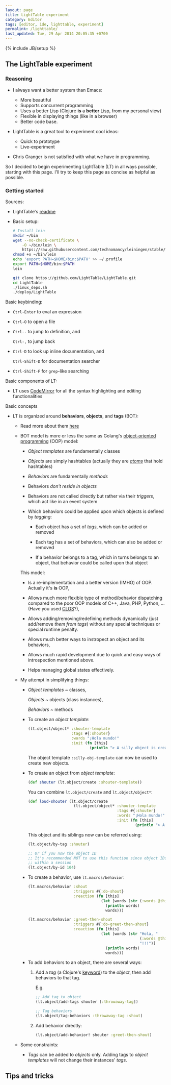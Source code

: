 ```yaml
---
layout: page
title: LightTable experiment
category: Editor
tags: [editor, ide, lighttable, experiment]
permalink: /lighttable/
last_updated: Tue, 29 Apr 2014 20:05:35 +0700
---
```

{% include JB/setup %}

## The LightTable experiment ##

### Reasoning ###

* I always want a better system than Emacs:
  - More beautiful
  - Supports concurrent programming
  - Uses a better Lisp (Clojure **is** a **better** Lisp, from my personal
    view)
  - Flexible in displaying things (like in a browser)
  - Better code base.

* LightTable is a great tool to experiment cool ideas:
  - Quick to prototype
  - Live-experiment

* Chris Granger is not satisfied with what we have in programming.

So I decided to begin experimenting LightTable (LT) in all ways possible,
starting with this page.  I'll try to keep this page as concise as helpful as
possible.

### Getting started ###

Sources:

* LightTable's
  [readme](https://github.com/LightTable/LightTable/blob/master/README.md)

* Basic setup:

  ```sh
  # Install lein
  mkdir ~/bin
  wget --no-check-certificate \
      -O ~/bin/lein \
      https://raw.githubusercontent.com/technomancy/leiningen/stable/bin/lein
  chmod +x ~/bin/lein
  echo 'export PATH=$HOME/bin:$PATH' >> ~/.profile
  export PATH=$HOME/bin:$PATH
  lein

  git clone https://github.com/LightTable/LightTable.git
  cd LightTable
  ./linux_deps.sh
  ./deploy/LightTable
  ```

Basic keybinding:

* `Ctrl-Enter` to eval an expression

* `Ctrl-O` to open a file

* `Ctrl-.` to jump to definition, and

  `Ctrl-,` to jump back

* `Ctrl-D` to look up inline documentation, and

  `Ctrl-Shift-D` for documentation searcher

* `Ctrl-Shift-F` for `grep`-like searching

Basic components of LT:

* LT uses [CodeMirror](http://codemirror.net/) for all the syntax highlighting
  and editing functionalities

Basic concepts

* LT is organized around **behaviors**, **objects**, and **tags** (BOT):

  - Read more about them
    [here](http://www.chris-granger.com/2013/01/24/the-ide-as-data/)

  - BOT model is more or less the same as Golang's
    [object-oriented programming](http://en.wikipedia.org/wiki/Object-oriented_programming)
    (OOP) model:

    * *Object templates* are fundamentally classes

    * *Objects* are simply hashtables (actually they are
      [*atoms*](http://clojure.org/atoms) that hold hashtables)

    * *Behaviors* are fundamentally *methods*

    * Behaviors *don't reside in objects*

    * Behaviors are not called directly but rather via their *triggers*, which
      act like in an event system

    * Which behaviors could be applied upon which objects is defined by
      *tagging*:

      - Each object has a set of *tags*, which can be added or removed

      - Each tag has a set of behaviors, which can also be added or removed

      - If a behavior belongs to a tag, which in turns belongs to an object,
        that behavior could be called upon that object

    This model:

    * Is a re-implementation and a better version (IMHO) of OOP.  Actually
      it's **is** OOP,

    * Allows much more flexible type of method/behavior dispatching compared
      to the poor OOP models of C++, Java, PHP, Python, ...  (Have you used
      [CLOS](http://en.wikipedia.org/wiki/Common_Lisp_Object_System)?),

    * Allows adding/removing/redefining methods dynamically (just add/remove
      *them from tags*) without any special techniques or special runtime
      penalty.

    * Allows much better ways to instropect an object and its behaviors,

    * Allows much rapid development due to quick and easy ways of
      introspection mentioned above.

    * Helps managing global states effectively.

  - My attempt in simplifying things:

    * *Object templates* ~ classes,

      *Objects* ~ objects (class instances),

      *Behaviors* ~ methods

    * To create an *object template*:

      ```clojure
      (lt.object/object* :shouter-template
                         :tags #{:shouter}
                         :words "¡Hola mundo!"
                         :init (fn [this]
                                 (println "> A silly object is created")))
      ```

      The object template `:silly-obj-template` can now be used to create new
      objects.

    * To create an object from *object template*:

      ```clojure
      (def shouter (lt.object/create :shouter-template))
      ```

      You can combine `lt.object/create` and `lt.object/object*`:

      ```clojure
      (def loud-shouter (lt.object/create
                          (lt.object/object* :shouter-template
                                             :tags #{:shouter}
                                             :words "¡Hola mundo!"
                                             :init (fn [this]
                                                     (println "> A silly object is created")))))
      ```

      This object and its siblings now can be referred using:

      ```clojure
      (lt.object/by-tag :shouter)

      ;; Or if you now the object ID
      ;; It's recommended NOT to use this function since object IDs are valid
      ;; within a session
      (lt.object/by-id 104)
      ```

    * To create a behavior, use `lt.macros/behavior`:

      ```clojure
      (lt.macros/behavior :shout
                          :triggers #{:do-shout}
                          :reaction (fn [this]
                                      (let [words (str (:words @this) "!!!")]
                                        (println words)
                                        words)))

      (lt.macros/behavior :greet-then-shout
                          :triggers #{:do-greet-then-shout}
                          :reaction (fn [this]
                                      (let [words (str "Hola, "
                                                       (:words @this)
                                                       "!!!")]
                                        (println words)
                                        words)))
      ```

    * To add behaviors to an object, there are several ways:

      1. Add a *tag* (a Clojure's
         [keyword](http://clojure.org/data_structures#Data%20Structures-Keywords))
         to the *object*, then add behaviors to that tag.

         E.g.

         ```clojure
         ;; Add tag to object
         (lt.object/add-tags shouter [:throwaway-tag])

         ;; Tag behaviors
         (lt.object/tag-behaviors :throwaway-tag :shout)
         ```

      1. Add behavior directly:

         ```clojure
         (lt.object/add-behavior! shouter :greet-then-shout)
         ```

  - Some constraints:

    * *Tags* can be added to *objects* only.  Adding tags to *object
      templates* will not change their instances' *tags*.


## Tips and tricks ##
